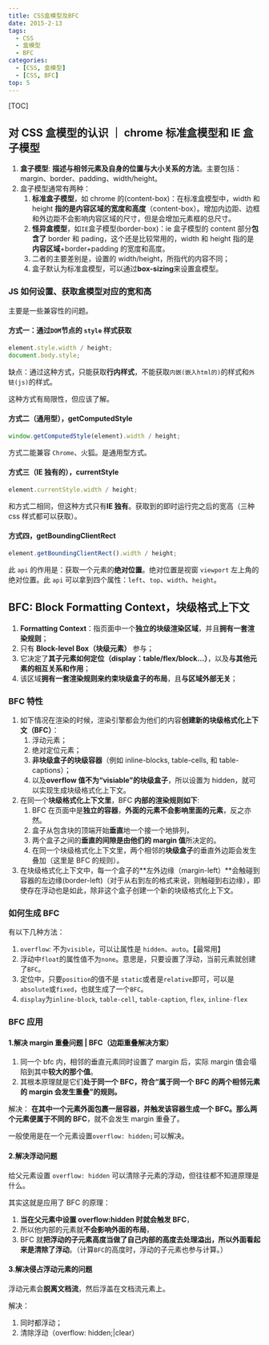 ```yaml
---
title: CSS盒模型及BFC
date: 2015-2-13
tags:
  - CSS
  - 盒模型
  - BFC
categories:
  - [CSS, 盒模型]
  - [CSS, BFC]
top: 5
---
```


[TOC]

## 对 CSS 盒模型的认识 ｜ chrome 标准盒模型和 IE 盒子模型

1. **盒子模型**: **描述与相邻元素及自身的位置与大小关系的方法**。主要包括：margin、border、padding、width/height。
2. 盒子模型通常有两种：
   1. **标准盒子模型**，如 chrome 的(content-box)：在标准盒模型中，width 和 height **指的是内容区域的宽度和高度**（content-box）。增加内边距、边框和外边距不会影响内容区域的尺寸，但是会增加元素框的总尺寸。
   2. **怪异盒模型**，如`IE`盒子模型(border-box)：ie 盒子模型的 content 部分**包含了** border 和 pading，这个还是比较常用的，width 和 height 指的是**内容区域**+border+padding 的宽度和高度。
   3. 二者的主要差别是，设置的 width/height，所指代的内容不同；
   4. 盒子默认为标准盒模型，可以通过**box-sizing**来设置盒模型。

### JS 如何设置、获取盒模型对应的宽和高

主要是一些兼容性的问题。

#### 方式一：通过`DOM`节点的 `style` 样式获取

```js
element.style.width / height;
document.body.style;
```

缺点：通过这种方式，只能获取**行内样式**，不能获取`内嵌(嵌入html的)`的样式和`外链(js)`的样式。

这种方式有局限性，但应该了解。

#### 方式二（通用型），getComputedStyle

```js
window.getComputedStyle(element).width / height;
```

方式二能兼容 `Chrome`、火狐。是通用型方式。

#### 方式三（IE 独有的），currentStyle

```js
element.currentStyle.width / height;
```

和方式二相同，但这种方式只有**IE 独有**。获取到的即时运行完之后的宽高（三种 css 样式都可以获取）。

#### 方式四，getBoundingClientRect

```js
element.getBoundingClientRect().width / height;
```

此 `api` 的作用是：获取一个元素的**绝对位置**。绝对位置是视窗 `viewport` 左上角的绝对位置。此 `api` 可以拿到四个属性：`left`、`top`、`width`、`height`。

## BFC: Block Formatting Context，块级格式上下文

1. **Formatting Context**：指页面中一个**独立的块级渲染区域**，并且**拥有一套渲染规则**；
2. 只有 **Block-level Box（块级元素）** 参与；
3. 它决定了**其子元素如何定位（display：table/flex/block...）**，以及**与其他元素的相互关系和作用**；
4. 该区域**拥有一套渲染规则来约束块级盒子的布局**，且**与区域外部无关**；

### BFC 特性

1. 如下情况在渲染的时候，渲染引擎都会为他们的内容**创建新的块级格式化上下文（BFC）**：
   1. 浮动元素；
   2. 绝对定位元素；
   3. **非块级盒子的块级容器**（例如 inline-blocks, table-cells, 和 table-captions）；
   4. 以及**overflow 值不为“visiable”的块级盒子**，所以设置为 hidden，就可以实现生成块级格式化上下文。
2. 在同一个**块级格式化上下文里**，BFC **内部的渲染规则如下**:
   1. BFC 在页面中是**独立的容器**，**外面的元素不会影响里面的元素**，反之亦然。
   2. 盒子从包含块的顶端开始**垂直**地一个接一个地排列，
   3. 两个盒子之间的**垂直的间隙是由他们的 margin 值**所决定的。
   4. 在同一个块级格式化上下文里，两个相邻的**块级盒子**的垂直外边距会发生叠加（这里是 BFC 的规则）。
3. 在块级格式化上下文中，每一个盒子的**左外边缘（margin-left）**会触碰到容器的左边缘(border-left)（对于从右到左的格式来说，则触碰到右边缘），即使存在浮动也是如此，除非这个盒子创建一个新的块级格式化上下文。

### 如何生成 BFC

有以下几种方法：

1. `overflow`: 不为`visible`，可以让属性是 `hidden`、`auto`。【最常用】
2. 浮动中`float`的属性值不为`none`。意思是，只要设置了浮动，当前元素就创建了`BFC`。
3. 定位中，只要`position`的值不是 `static`或者是`relative`即可，可以是`absolute`或`fixed`，也就生成了一个`BFC`。
4. `display`为`inline-block`, `table-cell`, `table-caption`, `flex`, `inline-flex`

### BFC 应用

#### 1.解决 margin 重叠问题 | BFC（边距重叠解决方案）

1. 同一个 bfc 内，相邻的垂直元素同时设置了 margin 后，实际 margin 值会塌陷到其中**较大的那个值**。
2. 其根本原理就是它们**处于同一个 BFC，符合“属于同一个 BFC 的两个相邻元素的 margin 会发生重叠”的规则。**

解决： **在其中一个元素外面包裹一层容器，并触发该容器生成一个 BFC。那么两个元素便属于不同的 BFC**，就不会发生 margin 重叠了。

一般使用是在一个元素设置`overflow: hidden;`可以解决。

#### 2.解决浮动问题

给父元素设置 `overflow: hidden` 可以清除子元素的浮动，但往往都不知道原理是什么。

其实这就是应用了 BFC 的原理：

1. **当在父元素中设置 overflow:hidden 时就会触发 BFC**，
2. 所以他内部的元素就**不会影响外面的布局**，
3. BFC 就**把浮动的子元素高度当做了自己内部的高度去处理溢出，所以外面看起来是清除了浮动**。（计算`BFC`的高度时，浮动的子元素也参与计算。）

#### 3.解决侵占浮动元素的问题

浮动元素会**脱离文档流**，然后浮盖在文档流元素上。

解决：

1. 同时都浮动；
2. 清除浮动（overflow: hidden;|clear）
